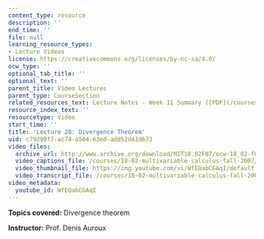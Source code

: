 ```yaml
---
content_type: resource
description: ''
end_time: ''
file: null
learning_resource_types:
- Lecture Videos
license: https://creativecommons.org/licenses/by-nc-sa/4.0/
ocw_type: ''
optional_tab_title: ''
optional_text: ''
parent_title: Video Lectures
parent_type: CourseSection
related_resources_text: Lecture Notes - Week 11 Summary ([PDF](/courses/18-02-multivariable-calculus-fall-2007/resources/lec_week11))
resource_index_text: ''
resourcetype: Video
start_time: ''
title: 'Lecture 28: Divergence Theorem'
uid: c79290f7-ac74-a504-63ed-add52d41d673
video_files:
  archive_url: http://www.archive.org/download/MIT18.02F07/ocw-18_02-f07-lec28_300k.mp4
  video_captions_file: /courses/18-02-multivariable-calculus-fall-2007/c76649e4daf552468504191c70bf2678_WfEQabCGAqI.vtt
  video_thumbnail_file: https://img.youtube.com/vi/WfEQabCGAqI/default.jpg
  video_transcript_file: /courses/18-02-multivariable-calculus-fall-2007/4787b3f7449a9dd236e9a74b84ff5687_WfEQabCGAqI.pdf
video_metadata:
  youtube_id: WfEQabCGAqI
---
```


**Topics covered:** Divergence theorem

**Instructor:** Prof. Denis Auroux

